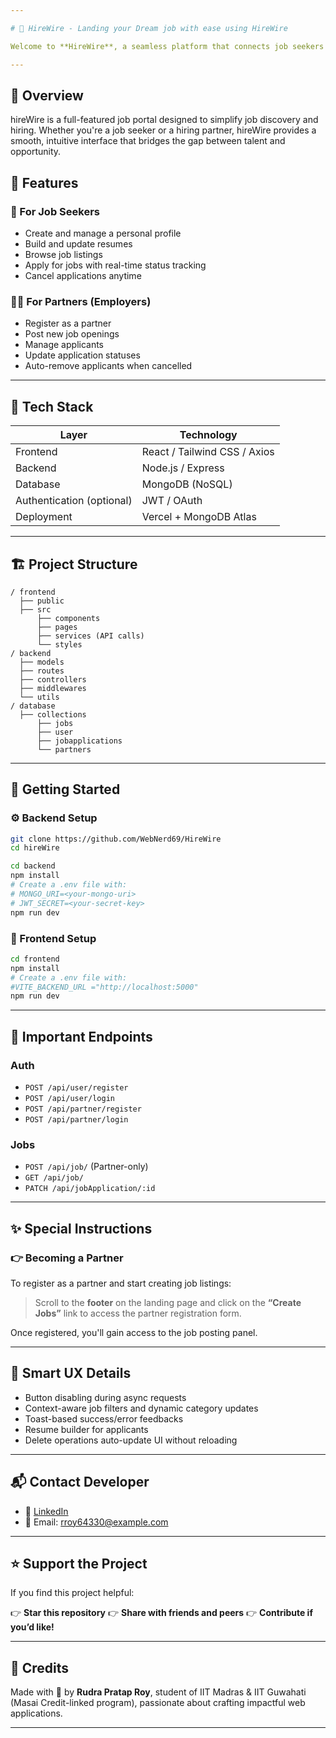 ```yaml
---

# 💼 HireWire - Landing your Dream job with ease using HireWire

Welcome to **HireWire**, a seamless platform that connects job seekers with employers through an intuitive and modern interface. Whether you're an individual seeking opportunities or a company wanting to post jobs, JobSphere is built to support both experiences with ease.

---
```

## 🚀 Overview
hireWire is a full-featured job portal designed to simplify job discovery and hiring. Whether you're a job seeker or a hiring partner, hireWire provides a smooth, intuitive interface that bridges the gap between talent and opportunity.

## 🚀 Features

### 👤 For Job Seekers

* Create and manage a personal profile
* Build and update resumes
* Browse job listings
* Apply for jobs with real-time status tracking
* Cancel applications anytime

### 🧑‍💼 For Partners (Employers)

* Register as a partner
* Post new job openings
* Manage applicants
* Update application statuses
* Auto-remove applicants when cancelled

---

## 🚀 Tech Stack

| Layer                     | Technology                                      |
| ------------------------- | ----------------------------------------------- |
| Frontend                  | React / Tailwind CSS / Axios                    |
| Backend                   | Node.js / Express                               |
| Database                  | MongoDB (NoSQL)                                 |
| Authentication (optional) | JWT / OAuth                                     |
| Deployment                | Vercel + MongoDB Atlas                          |

---

## 🏗️ Project Structure

```
/ frontend
  ├── public
  ├── src
      ├── components
      ├── pages
      ├── services (API calls)
      └── styles
/ backend
  ├── models
  ├── routes
  ├── controllers
  ├── middlewares
  └── utils
/ database
  ├── collections
      ├── jobs
      ├── user
      ├── jobapplications
      └── partners
```

---

## 🧪 Getting Started

### ⚙️ Backend Setup

```bash
git clone https://github.com/WebNerd69/HireWire
cd hireWire

cd backend
npm install
# Create a .env file with:
# MONGO_URI=<your-mongo-uri>
# JWT_SECRET=<your-secret-key>
npm run dev
```

### 🎨 Frontend Setup

```bash
cd frontend
npm install
# Create a .env file with:
#VITE_BACKEND_URL ="http://localhost:5000"
npm run dev
```

---

## 📂 Important Endpoints

### Auth

* `POST /api/user/register`
* `POST /api/user/login`
* `POST /api/partner/register`
* `POST /api/partner/login`

### Jobs

* `POST /api/job/` (Partner-only)
* `GET /api/job/`
* `PATCH /api/jobApplication/:id`

---

## ✨ Special Instructions

### 👉 Becoming a Partner

To register as a partner and start creating job listings:

> Scroll to the **footer** on the landing page and click on the **“Create Jobs”** link to access the partner registration form.

Once registered, you'll gain access to the job posting panel.

---

## 🧠 Smart UX Details

* Button disabling during async requests
* Context-aware job filters and dynamic category updates
* Toast-based success/error feedbacks
* Resume builder for applicants
* Delete operations auto-update UI without reloading

---



## 📬 Contact Developer

* 💼 [LinkedIn](https://www.linkedin.com/in/rudra-pratap-roy-718393248/)
* 📧 Email: [rroy64330@example.com](mailto:rroy64330@example.com)

---

## ⭐ Support the Project
If you find this project helpful:

👉 **Star this repository**
👉 **Share with friends and peers**
👉 **Contribute if you’d like!**

---

## 💬 Credits

Made with 💖 by **Rudra Pratap Roy**, student of IIT Madras & IIT Guwahati (Masai Credit-linked program), passionate about crafting impactful web applications.

---
